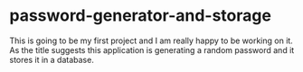 # password-generator-and-storage
This is going to be my first project and I am really happy to be working on it. As the title suggests this application is generating a random password and it stores it in a database.
